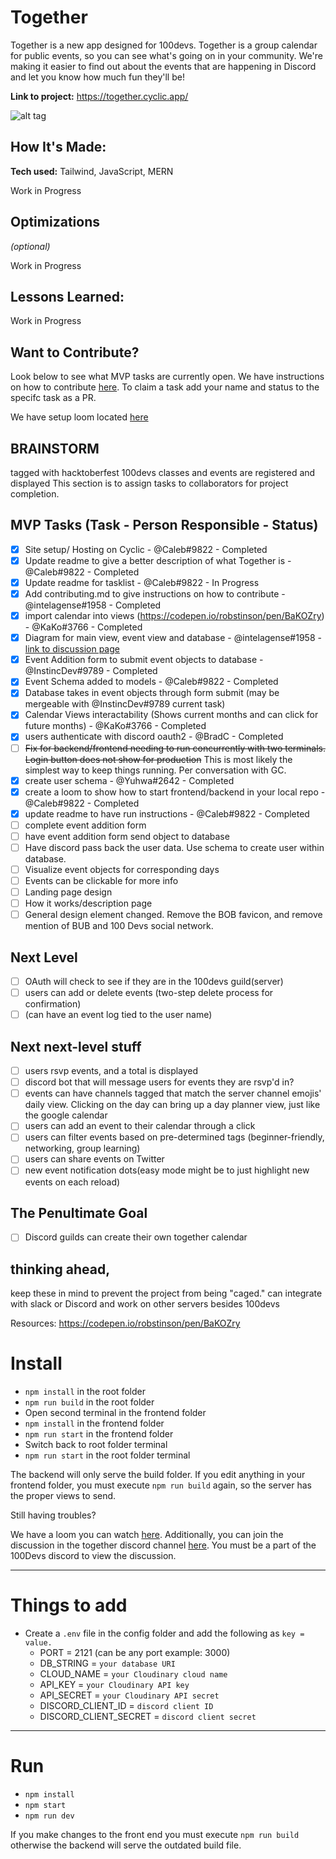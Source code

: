 # Together
Together is a new app designed for 100devs. Together is a group calendar for public events, so you can see what's going on in your community. We're making it easier to find out about the events that are happening in Discord and let you know how much fun they'll be!

**Link to project:** https://together.cyclic.app/

![alt tag](https://i.ibb.co/vVH3qjx/Screen-Shot-2022-11-05-at-12-13-17-PM.png)

## How It's Made:

**Tech used:** Tailwind, JavaScript, MERN

Work in Progress

## Optimizations
*(optional)*

Work in Progress

## Lessons Learned:

Work in Progress

## Want to Contribute?

Look below to see what MVP tasks are currently open. We have instructions on how to contribute [here](https://github.com/Caleb-Cohen/Together/blob/main/CONTRIBUTING.md). To claim a task add your name and status to the specifc task as a PR. 

We have setup loom located [here](https://www.loom.com/share/610009711e734f62890a548ecd0f1321)

## BRAINSTORM

tagged with hacktoberfest
100devs classes and events are registered and displayed
This section is to assign tasks to collaborators for project completion.

## MVP Tasks (Task - Person Responsible - Status)
- [x] Site setup/ Hosting on Cyclic - @Caleb#9822 - Completed
- [x] Update readme to give a better description of what Together is - @Caleb#9822 - Completed
- [x] Update readme for tasklist - @Caleb#9822 - In Progress
- [x] Add contributing.md to give instructions on how to contribute - @intelagense#1958 - Completed
- [x] import calendar into views (https://codepen.io/robstinson/pen/BaKOZry) - @KaKo#3766 - Completed
- [x] Diagram for main view, event view and database - @intelagense#1958 - [link to discussion page](https://github.com/Caleb-Cohen/Together/discussions/9#discussioncomment-4078602)
- [x] Event Addition form to submit event objects to database - @InstincDev#9789 - Completed
- [x] Event Schema added to models - @Caleb#9822 - Completed
- [x] Database takes in event objects through form submit (may be mergeable with @InstincDev#9789 current task)
- [x] Calendar Views interactability (Shows current months and can click for future months) - @KaKo#3766 - Completed
- [x] users authenticate with discord oauth2  - @BradC - Completed
- [ ] ~~Fix for backend/frontend needing to run concurrently with two terminals. Login button does not show for production~~ This is most likely the simplest way to keep things running. Per conversation with GC.
- [x] create user schema - @Yuhwa#2642 - Completed
- [x] create a loom to show how to start frontend/backend in your local repo - @Caleb#9822 - Completed
- [x] update readme to have run instructions - @Caleb#9822 - Completed
- [ ] complete event addition form 
- [ ] have event addition form send object to database
- [ ] Have discord pass back the user data. Use schema to create user within database.
- [ ] Visualize event objects for corresponding days
- [ ] Events can be clickable for more info
- [ ] Landing page design
- [ ] How it works/description page
- [ ] General design element changed. Remove the BOB favicon, and remove mention of BUB and 100 Devs social network.

## Next Level 

- [ ] OAuth will check to see if they are in the 100devs guild(server)
- [ ] users can add or delete events (two-step delete process for confirmation)
- [ ] (can have an event log tied to the user name)

## Next next-level stuff
- [ ] users rsvp events, and a total is displayed
- [ ] discord bot that will message users for events they are rsvp'd in?
- [ ] events can have channels tagged that match the server channel emojis' daily view. Clicking on the day can bring up a day planner view, just like the google calendar
- [ ] users can add an event to their calendar through a click
- [ ] users can filter events based on pre-determined tags (beginner-friendly, networking, group learning)
- [ ] users can share events on Twitter
- [ ] new event notification dots(easy mode might be to just highlight new events on each reload)

## The Penultimate Goal
- [ ] Discord guilds can create their own together calendar 

## thinking ahead,
keep these in mind to prevent the project from being "caged."
can integrate with slack or Discord and work on other servers besides 100devs

Resources:
https://codepen.io/robstinson/pen/BaKOZry 

# Install

- `npm install` in the root folder
- `npm run build` in the root folder
- Open second terminal in the frontend folder
- `npm install` in the frontend folder
- `npm run start` in the frontend folder
- Switch back to root folder terminal
- `npm run start` in the root folder terminal

The backend will only serve the build folder. If you edit anything in your frontend folder, you must execute `npm run build` again, so the server has the proper views to send.

Still having troubles? 

We have a loom you can watch [here](https://www.loom.com/share/610009711e734f62890a548ecd0f1321). Additionally, you can join the discussion in the together discord channel [here](https://discord.com/channels/735923219315425401/1038482732633825442). You must be a part of the 100Devs discord to view the discussion.  

---

# Things to add

- Create a `.env` file in the config folder and add the following as `key = value.`
  - PORT = 2121 (can be any port example: 3000)
  - DB_STRING = `your database URI`
  - CLOUD_NAME = `your Cloudinary cloud name`
  - API_KEY = `your Cloudinary API key`
  - API_SECRET = `your Cloudinary API secret`
  - DISCORD_CLIENT_ID = `discord client ID`
  - DISCORD_CLIENT_SECRET = `discord client secret`

---

# Run

- `npm install`
- `npm start`
- `npm run dev`

If you make changes to the front end you must execute `npm run build` otherwise the backend will serve the outdated build file. 
